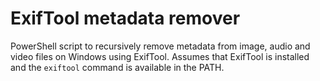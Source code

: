 # ExifTool metadata remover

PowerShell script to recursively remove metadata from image, audio and video files on Windows using ExifTool.
Assumes that ExifTool is installed and the `exiftool` command is available in the PATH.
